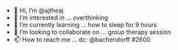 - 👋 Hi, I’m @ajtheaj
- 👀 I’m interested in ... overthinking
- 🌱 I’m currently learning ... how to sleep for 9 hours
- 💞️ I’m looking to collaborate on ... group therapy session
- 📫 How to reach me ... dc: @bachendorff #2600

<!---
ajtheaj/ajtheaj is a ✨ special ✨ repository because its `README.md` (this file) appears on your GitHub profile.
You can click the Preview link to take a look at your changes.
--->
